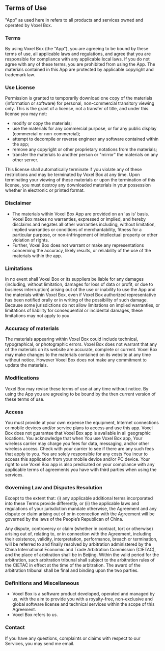 ## Terms of Use

"App" as used here in refers to all products and services owned and operated by Voxel Box.

### Terms

By using Voxel Box (the "App"), you are agreeing to be bound by these terms of use, all applicable laws and regulations, and agree that you are responsible for compliance with any applicable local laws. If you do not agree with any of these terms, you are prohibited from using the App. The materials contained in this App are protected by applicable copyright and trademark law.

### Use License

Permission is granted to temporarily download one copy of the materials (information or software) for personal, non-commercial transitory viewing only. This is the grant of a license, not a transfer of title, and under this license you may not:

- modify or copy the materials;
- use the materials for any commercial purpose, or for any public display (commercial or non-commercial);
- attempt to decompile or reverse engineer any software contained within the app;
- remove any copyright or other proprietary notations from the materials; 
- transfer the materials to another person or "mirror" the materials on any other server.

This license shall automatically terminate if you violate any of these restrictions and may be terminated by Voxel Box at any time. Upon terminating your viewing of these materials or upon the termination of this license, you must destroy any downloaded materials in your possession whether in electronic or printed format.

### Disclaimer

- The materials within Voxel Box App are provided on an 'as is' basis. Voxel Box makes no warranties, expressed or implied, and hereby disclaims and negates all other warranties including, without limitation, implied warranties or conditions of merchantability, fitness for a particular purpose, or non-infringement of intellectual property or other violation of rights.
- Further, Voxel Box does not warrant or make any representations concerning the accuracy, likely results, or reliability of the use of the materials within the app.

### Limitations

In no event shall Voxel Box or its suppliers be liable for any damages (including, without limitation, damages for loss of data or profit, or due to business interruption) arising out of the use or inability to use the App and the materials within Voxel Box, even if Voxel Box authorized representative has been notified orally or in writing of the possibility of such damage. Because some jurisdictions do not allow limitations on implied warranties, or limitations of liability for consequential or incidental damages, these limitations may not apply to you.

### Accuracy of materials

The materials appearing within Voxel Box could include technical, typographical, or photographic errors. Voxel Box does not warrant that any of the materials on its website are accurate, complete or current. Voxel Box may make changes to the materials contained on its website at any time without notice. However Voxel Box does not make any commitment to update the materials.

### Modifications

Voxel Box may revise these terms of use at any time without notice. By using the App you are agreeing to be bound by the then current version of these terms of use.

### Access

You must provide at your own expense the equipment, Internet connections or mobile devices and/or service plans to access and use this app. Voxel Box does not guarantee that Voxel Box app is available in all geographic locations. You acknowledge that when You use Voxel Box app, Your wireless carrier may charge you fees for data, messaging, and/or other wireless access. Check with your carrier to see if there are any such fees that apply to you. You are solely responsible for any costs You incur to access this application from your mobile device and/or PC device. Your right to use Voxel Box app is also predicated on your compliance with any applicable terms of agreements you have with third parties when using the services.

### Governing Law and Disputes Resolution

Except to the extent that: (i) any applicable additional terms incorporated into these Terms provide differently, or (ii) the applicable laws and regulations of your jurisdiction mandate otherwise, the Agreement and any dispute or claim arising out of or in connection with the Agreement will be governed by the laws of the People’s Republican of China.

Any dispute, controversy or claim (whether in contract, tort or otherwise) arising out of, relating to, or in connection with the Agreement, including their existence, validity, interpretation, performance, breach or termination, will be referred to and finally resolved by arbitration administered by the China International Economic and Trade Arbitration Commission (CIETAC), and the place of arbitration shall be in Beijing. Within the valid period for the arbitration, such arbitration tribunal shall subject to the arbitration rules of the CIETAC in effect at the time of the arbitration. The award of the arbitration tribunal shall be final and binding upon the two parties.

### Definitions and Miscellaneous

- Voxel Box is a software product developed, operated and managed by us, with the aim to provide you with a royalty-free, non-exclusive and global software license and technical services within the scope of this Agreement.
- Voxel Box refers to us.

### Contact

If you have any questions, complaints or claims with respect to our Services, you may send me email.



